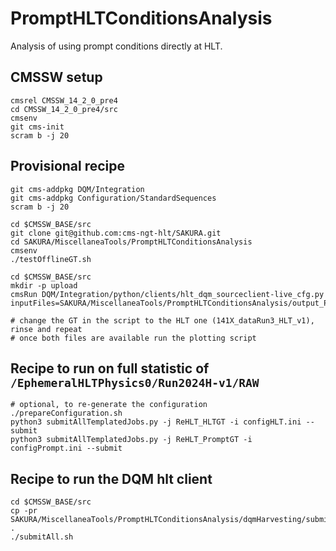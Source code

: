 # PromptHLTConditionsAnalysis 
Analysis of using prompt conditions directly at HLT.

## CMSSW setup
```
cmsrel CMSSW_14_2_0_pre4
cd CMSSW_14_2_0_pre4/src
cmsenv
git cms-init
scram b -j 20
```

## Provisional recipe
```
git cms-addpkg DQM/Integration
git cms-addpkg Configuration/StandardSequences
scram b -j 20

cd $CMSSW_BASE/src
git clone git@github.com:cms-ngt-hlt/SAKURA.git
cd SAKURA/MiscellaneaTools/PromptHLTConditionsAnalysis
cmsenv
./testOfflineGT.sh

cd $CMSSW_BASE/src
mkdir -p upload
cmsRun DQM/Integration/python/clients/hlt_dqm_sourceclient-live_cfg.py inputFiles=SAKURA/MiscellaneaTools/PromptHLTConditionsAnalysis/output_Prompt.root

# change the GT in the script to the HLT one (141X_dataRun3_HLT_v1), rinse and repeat
# once both files are available run the plotting script
```

## Recipe to run on full statistic of `/EphemeralHLTPhysics0/Run2024H-v1/RAW`
```
# optional, to re-generate the configuration
./prepareConfiguration.sh
python3 submitAllTemplatedJobs.py -j ReHLT_HLTGT -i configHLT.ini --submit
python3 submitAllTemplatedJobs.py -j ReHLT_PromptGT -i configPrompt.ini --submit
```

## Recipe to run the DQM hlt client
```
cd $CMSSW_BASE/src
cp -pr SAKURA/MiscellaneaTools/PromptHLTConditionsAnalysis/dqmHarvesting/submit* .
./submitAll.sh
```
